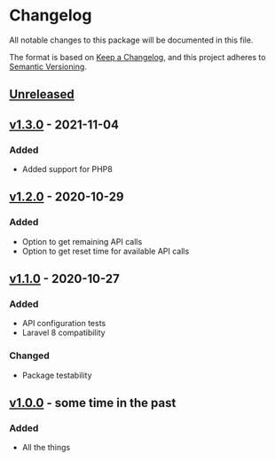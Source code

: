 # Changelog
All notable changes to this package will be documented in this file.

The format is based on [Keep a Changelog](https://keepachangelog.com/en/1.0.0/),
and this project adheres to [Semantic Versioning](https://semver.org/spec/v2.0.0.html).

## [Unreleased]

## [v1.3.0] - 2021-11-04
### Added
- Added support for PHP8

## [v1.2.0] - 2020-10-29
### Added
- Option to get remaining API calls
- Option to get reset time for available API calls

## [v1.1.0] - 2020-10-27
### Added
- API configuration tests
- Laravel 8 compatibility
### Changed
- Package testability

## [v1.0.0] - some time in the past
### Added
- All the things

[Unreleased]: https://github.com/timothydc/laravel-lightspeed-ecom-api/compare/v1.3.0...HEAD
[v1.3.0]: https://github.com/timothydc/laravel-lightspeed-ecom-api/compare/v1.2.0...v1.3.0
[v1.2.0]: https://github.com/timothydc/laravel-lightspeed-ecom-api/compare/v1.1.0...v1.2.0
[v1.1.0]: https://github.com/timothydc/laravel-lightspeed-ecom-api/compare/v1.0.0...v1.1.0
[v1.0.0]: https://github.com/timothydc/laravel-lightspeed-ecom-api/releases/tag/v1.0.0